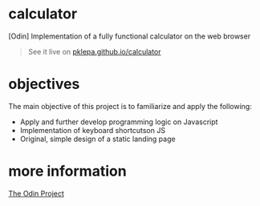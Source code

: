 # calculator
[Odin] Implementation of a fully functional calculator on the web browser

> See it live on [pklepa.github.io/calculator](https://pklepa.github.io/calculator/)

# objectives
The main objective of this project is to familiarize and apply the following:
- Apply and further develop programming logic on Javascript
- Implementation of keyboard shortcutson JS
- Original, simple design of a static landing page

# more information
[The Odin Project](https://www.theodinproject.com/courses/web-development-101/lessons/calculator)
